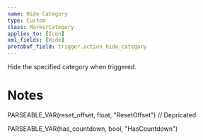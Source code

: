 ```yaml
---
name: Hide Category
type: Custom
class: MarkerCategory
applies_to: [Icon]
xml_fields: [Hide]
protobuf_field: trigger.action_hide_category
---
```

Hide the specified category when triggered.

Notes
=====





PARSEABLE_VAR(reset_offset, float, "ResetOffset") // Depricated

PARSEABLE_VAR(has_countdown, bool, "HasCountdown")